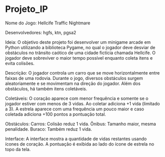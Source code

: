 # Projeto_IP
Nome do Jogo: Hellcife Traffic Nightmare

Desenvolvedores: hgfs, ktn, pgsa2

Ideia: O objetivo deste projeto foi desenvolver um minigame arcade em Python utilizando a biblioteca Pygame, no qual o jogador deve desviar de obstáculos no trânsito caótico de uma cidade fictícia chamada Hellcife. O jogador deve sobreviver o maior tempo possível enquanto coleta itens e evita colisões.

Descrição: O jogador controla um carro que se move horizontalmente entre faixas de uma rodovia. Durante o jogo, diversos obstáculos surgem aleatoriamente e se movimentam na direção do jogador. Além dos obstáculos, há também itens coletáveis.

Coletáveis: 
O coração aparece com menor frequência e somente se o jogador estiver com menos de 3 vidas. Ao coletar adiciona +1 vida (limitado a 3).
A estrela aparece com uma frequência um pouco maior e caso coletada adiciona +100 pontos a pontuação total.

Obstáculos: 
Carros: Colisão reduz 1 vida.
Ônibus: Tamanho maior, mesma penalidade.
Buraco: Também reduz 1 vida.

Interface: A interface mostra a quantidade de vidas restantes usando ícones de coração.
           A pontuação é exibida ao lado do ícone de estrela no topo da tela.
